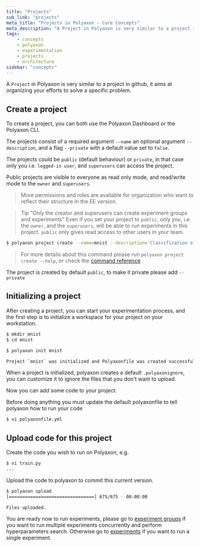 ```yaml
---
title: "Projects"
sub_link: "projects"
meta_title: "Projects in Polyaxon - Core Concepts"
meta_description: "A Project in Polyaxon is very similar to a project in github, it aims at organizing your efforts to solve a specific problem."
tags:
    - concepts
    - polyaxon
    - experimentation
    - projects
    - architecture
sidebar: "concepts"
---
```


A `Project` in Polyaxon is very similar to a project in github,
it aims at organizing your efforts to solve a specific problem.

## Create a project

To create a project, you can both use the Polyaxon Dashboard or the Polyaxon CLI.

The projects consist of a required argument `--name` an optional argument `--description`,
and a flag `--private` with a default value set to `False`.

The projects could be `public` (default behaviour) or `private`,
in that case only you i.e. `logged-in user`, and `superusers` can access the project.

Public projects are visible to everyone as read only mode, and read/write mode to the `owner` and `superusers`.

> More permissions and roles are available for organization who want to reflect their structure in the EE version.


> Tip "Only the creator and superusers can create experiment groups and experiments"
Even if you set your project to `public`, only you, i.e. the `owner`, and the `superusers`, 
will be able to run experiments in this project. `public` only gives read access to other users in your team.


```bash
$ polyaxon project create --name=mnist --description='Classification of handwritten images.'
```

> For more details about this command please run `polyaxon project create --help`, 
or check the [command reference](/references/polyaxon-cli/project/#create)

The project is created by default `public`, to make it private please add `--private`

## Initializing a project

After creating a project, you can start your experimentation process,
and the first step is to initialize a workspace for your project on your workstation.

```bash
$ mkdir mnist
$ cd mnist

$ polyaxon init mnist

Project `mnist` was initialized and Polyaxonfile was created successfully `polyaxonfile.yml`
```

When a project is initialized, polyaxon creates a default `.polyaxonignore`,
you can customize it to ignore the files that you don't want to upload.

Now you can add some code to your project.

Before doing anything you must update the default polyaxonfile to tell polyaxon how to run your code

```bash
$ vi polyaxonfile.yml
```

## Upload code for this project

Create the code you wish to run on Polyaxon, e.g.

```bash
$ vi train.py
...
```

Upload the code to polyaxon to commit this current version.

```bash
$ polyaxon upload
[================================] 675/675 - 00:00:00

Files uploaded.
```


You are ready now to run experiments, please go to [experiment groups](/concepts/experiment-groups/)
if you want to run multiple experiments concurrently and perform hyperparameters search.
Otherwise go to [experiments](/concepts/experiments/) if you want to run a single experiment.
